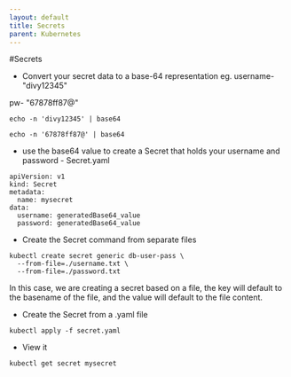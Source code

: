 ```yaml
---
layout: default
title: Secrets
parent: Kubernetes
---
```

#Secrets

- Convert your secret data to a base-64 representation
eg. username- "divy12345"

pw- "67878ff87@"

```
echo -n 'divy12345' | base64

echo -n '67878ff87@' | base64
```

- use the base64 value to create a Secret that holds your username and password - Secret.yaml

```
apiVersion: v1
kind: Secret
metadata:
  name: mysecret
data:
  username: generatedBase64_value
  password: generatedBase64_value

```
- Create the Secret command from separate files

```
kubectl create secret generic db-user-pass \
  --from-file=./username.txt \
  --from-file=./password.txt
  ```
In this case, we are creating a secret based on a file, the key will default to the basename of the file, and the value will default to the file content. 

- Create the Secret from a .yaml file
```
kubectl apply -f secret.yaml
```

- View it

```
kubectl get secret mysecret
```